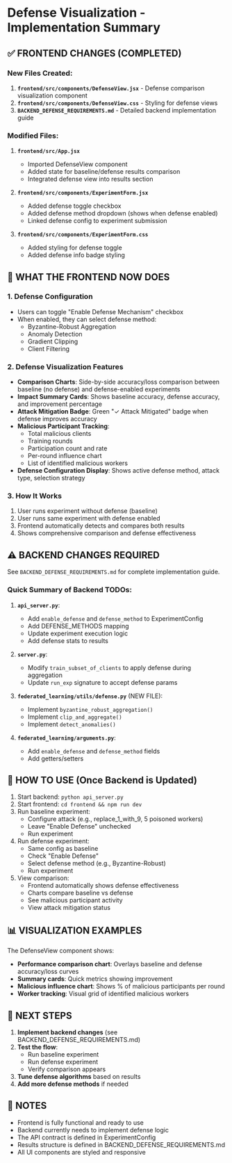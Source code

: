 # Defense Visualization - Implementation Summary

## ✅ FRONTEND CHANGES (COMPLETED)

### New Files Created:
1. **`frontend/src/components/DefenseView.jsx`** - Defense comparison visualization component
2. **`frontend/src/components/DefenseView.css`** - Styling for defense views
3. **`BACKEND_DEFENSE_REQUIREMENTS.md`** - Detailed backend implementation guide

### Modified Files:
1. **`frontend/src/App.jsx`**
   - Imported DefenseView component
   - Added state for baseline/defense results comparison
   - Integrated defense view into results section

2. **`frontend/src/components/ExperimentForm.jsx`**
   - Added defense toggle checkbox
   - Added defense method dropdown (shows when defense enabled)
   - Linked defense config to experiment submission

3. **`frontend/src/components/ExperimentForm.css`**
   - Added styling for defense toggle
   - Added defense info badge styling

## 🎨 WHAT THE FRONTEND NOW DOES

### 1. Defense Configuration
- Users can toggle "Enable Defense Mechanism" checkbox
- When enabled, they can select defense method:
  - Byzantine-Robust Aggregation
  - Anomaly Detection
  - Gradient Clipping
  - Client Filtering

### 2. Defense Visualization Features
- **Comparison Charts**: Side-by-side accuracy/loss comparison between baseline (no defense) and defense-enabled experiments
- **Impact Summary Cards**: Shows baseline accuracy, defense accuracy, and improvement percentage
- **Attack Mitigation Badge**: Green "✓ Attack Mitigated" badge when defense improves accuracy
- **Malicious Participant Tracking**:
  - Total malicious clients
  - Training rounds
  - Participation count and rate
  - Per-round influence chart
  - List of identified malicious workers
- **Defense Configuration Display**: Shows active defense method, attack type, selection strategy

### 3. How It Works
1. User runs experiment without defense (baseline)
2. User runs same experiment with defense enabled
3. Frontend automatically detects and compares both results
4. Shows comprehensive comparison and defense effectiveness

## ⚠️ BACKEND CHANGES REQUIRED

See `BACKEND_DEFENSE_REQUIREMENTS.md` for complete implementation guide.

### Quick Summary of Backend TODOs:

1. **`api_server.py`**:
   - Add `enable_defense` and `defense_method` to ExperimentConfig
   - Add DEFENSE_METHODS mapping
   - Update experiment execution logic
   - Add defense stats to results

2. **`server.py`**:
   - Modify `train_subset_of_clients` to apply defense during aggregation
   - Update `run_exp` signature to accept defense params

3. **`federated_learning/utils/defense.py`** (NEW FILE):
   - Implement `byzantine_robust_aggregation()`
   - Implement `clip_and_aggregate()`
   - Implement `detect_anomalies()`

4. **`federated_learning/arguments.py`**:
   - Add `enable_defense` and `defense_method` fields
   - Add getters/setters

## 🚀 HOW TO USE (Once Backend is Updated)

1. Start backend: `python api_server.py`
2. Start frontend: `cd frontend && npm run dev`
3. Run baseline experiment:
   - Configure attack (e.g., replace_1_with_9, 5 poisoned workers)
   - Leave "Enable Defense" unchecked
   - Run experiment
4. Run defense experiment:
   - Same config as baseline
   - Check "Enable Defense"
   - Select defense method (e.g., Byzantine-Robust)
   - Run experiment
5. View comparison:
   - Frontend automatically shows defense effectiveness
   - Charts compare baseline vs defense
   - See malicious participant activity
   - View attack mitigation status

## 📊 VISUALIZATION EXAMPLES

The DefenseView component shows:
- **Performance comparison chart**: Overlays baseline and defense accuracy/loss curves
- **Summary cards**: Quick metrics showing improvement
- **Malicious influence chart**: Shows % of malicious participants per round
- **Worker tracking**: Visual grid of identified malicious workers

## 🔧 NEXT STEPS

1. **Implement backend changes** (see BACKEND_DEFENSE_REQUIREMENTS.md)
2. **Test the flow**:
   - Run baseline experiment
   - Run defense experiment
   - Verify comparison appears
3. **Tune defense algorithms** based on results
4. **Add more defense methods** if needed

## 📝 NOTES

- Frontend is fully functional and ready to use
- Backend currently needs to implement defense logic
- The API contract is defined in ExperimentConfig
- Results structure is defined in BACKEND_DEFENSE_REQUIREMENTS.md
- All UI components are styled and responsive
